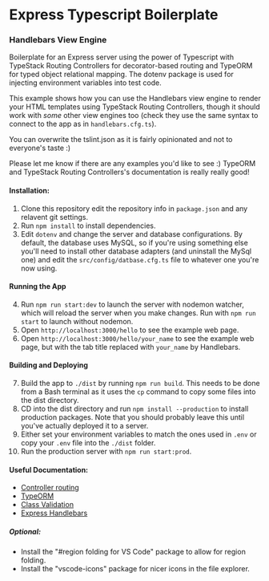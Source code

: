 # Express Typescript Boilerplate
### Handlebars View Engine
Boilerplate for an Express server using the power of Typescript with TypeStack Routing Controllers for decorator-based routing and TypeORM for typed object relational mapping. The dotenv package is used for injecting environment variables into test code.

This example shows how you can use the Handlebars view engine to render your HTML templates using TypeStack Routing Controllers, though it should work with _some_ other view engines too (check they use the same syntax to connect to the app as in `handlebars.cfg.ts`).

You can overwrite the tslint.json as it is fairly opinionated and not to everyone's taste :)

Please let me know if there are any examples you'd like to see :) TypeORM and TypeStack Routing Controllers's documentation is really really good!

#### Installation:
1. Clone this repository edit the repository info in `package.json` and any relavent git settings.
2. Run `npm install` to install dependencies.
3. Edit `dotenv` and change the server and database configurations. By default, the database uses MySQL, so if you're using something else you'll need to install other database adapters (and uninstall the MySql one) and edit the `src/config/datbase.cfg.ts` file to whatever one you're now using.

#### Running the App
4. Run `npm run start:dev` to launch the server with nodemon watcher, which will reload the server when you make changes. Run with `npm run start` to launch without nodemon.
5. Open `http://localhost:3000/hello` to see the example web page.
6. Open `http://localhost:3000/hello/your_name` to see the example web page, but with the tab title replaced with `your_name` by Handlebars.

#### Building and Deploying
7. Build the app to `./dist` by running `npm run build`. This needs to be done from a Bash terminal as it uses the `cp` command to copy some files into the dist directory.
8. CD into the dist directory and run `npm install --production` to install production packages. Note that you should probably leave this until you've actually deployed it to a server.
9. Either set your environment variables to match the ones used in `.env` or copy your `.env` file into the `./dist` folder.
10. Run the production server with `npm run start:prod`.

#### Useful Documentation:
- [Controller routing](https://github.com/typestack/routing-controllers)
- [TypeORM](https://typeorm.io/#/)
- [Class Validation](https://github.com/typestack/class-validator)
- [Express Handlebars](https://github.com/ericf/express-handlebars)

##### Optional:
+ Install the "#region folding for VS Code" package to allow for region folding.
+ Install the "vscode-icons" package for nicer icons in the file explorer.
